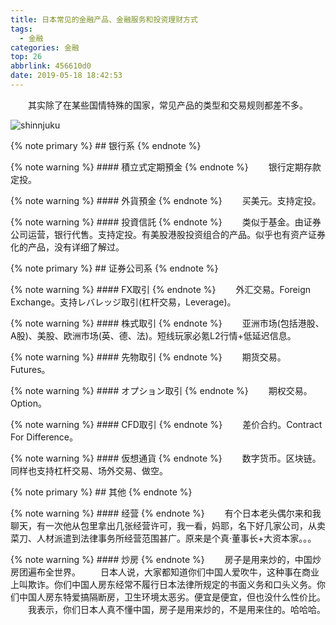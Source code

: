 ```yaml
---
title: 日本常见的金融产品、金融服务和投资理财方式
tags:
  - 金融
categories: 金融
top: 26
abbrlink: 456610d0
date: 2019-05-18 18:42:53
---
```

&emsp;&emsp;其实除了在某些国情特殊的国家，常见产品的类型和交易规则都差不多。

![shinnjuku](https://picsource-1259072117.cos.ap-tokyo.myqcloud.com/picsource/building.jpg)
<!--more-->

{% note primary %}
    ## 银行系
{% endnote %}

{% note warning %}
    #### 積立式定期預金
{% endnote %}
&emsp;&emsp;银行定期存款定投。

{% note warning %}
    #### 外貨預金
{% endnote %}
&emsp;&emsp;买美元。支持定投。

{% note warning %}
    #### 投資信託
{% endnote %}
&emsp;&emsp;类似于基金。由证券公司运营，银行代售。支持定投。有美股港股投资组合的产品。似乎也有资产证券化的产品，没有详细了解过。

{% note primary %}
    ## 证券公司系
{% endnote %}

{% note warning %}
    #### FX取引
{% endnote %}
&emsp;&emsp;外汇交易。Foreign Exchange。支持レバレッジ取引(杠杆交易，Leverage)。

{% note warning %}
    #### 株式取引
{% endnote %}
&emsp;&emsp;亚洲市场(包括港股、A股)、美股、欧洲市场(英、德、法)。短线玩家必氪L2行情+低延迟信息。

{% note warning %}
    #### 先物取引
{% endnote %}
&emsp;&emsp;期货交易。Futures。

{% note warning %}
    #### オプション取引
{% endnote %}
&emsp;&emsp;期权交易。Option。

{% note warning %}
    #### CFD取引
{% endnote %}
&emsp;&emsp;差价合约。Contract For Difference。

{% note warning %}
    #### 仮想通貨
{% endnote %}
&emsp;&emsp;数字货币。区块链。同样也支持杠杆交易、场外交易、做空。

{% note primary %}
    ## 其他
{% endnote %}

{% note warning %}
    #### 经营
{% endnote %}
&emsp;&emsp;有个日本老头偶尔来和我聊天，有一次他从包里拿出几张经营许可，我一看，妈耶，名下好几家公司，从卖菜刀、人材派遣到法律事务所经营范围甚广。原来是个真·董事长+大资本家。。。

{% note warning %}
    #### 炒房
{% endnote %}
&emsp;&emsp;房子是用来炒的，中国炒房团遍布全世界。
&emsp;&emsp;日本人说，大家都知道你们中国人爱吹牛，这种事在商业上叫欺诈。你们中国人房东经常不履行日本法律所规定的书面义务和口头义务。你们中国人房东特爱搞隔断房，卫生环境太恶劣。便宜是便宜，但也没什么性价比。
&emsp;&emsp;我表示，你们日本人真不懂中国，房子是用来炒的，不是用来住的。哈哈哈。